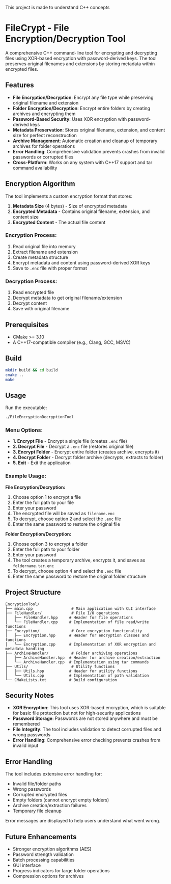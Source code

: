 This project is made to understand C++ concepts

# FileCrypt - File Encryption/Decryption Tool

A comprehensive C++ command-line tool for encrypting and decrypting files using XOR-based encryption with password-derived keys. The tool preserves original filenames and extensions by storing metadata within encrypted files.

## Features

- **File Encryption/Decryption**: Encrypt any file type while preserving original filename and extension
- **Folder Encryption/Decryption**: Encrypt entire folders by creating archives and encrypting them
- **Password-Based Security**: Uses XOR encryption with password-derived keys
- **Metadata Preservation**: Stores original filename, extension, and content size for perfect reconstruction
- **Archive Management**: Automatic creation and cleanup of temporary archives for folder operations
- **Error Handling**: Comprehensive validation prevents crashes from invalid passwords or corrupted files
- **Cross-Platform**: Works on any system with C++17 support and tar command availability

## Encryption Algorithm

The tool implements a custom encryption format that stores:

1. **Metadata Size** (4 bytes) - Size of encrypted metadata
2. **Encrypted Metadata** - Contains original filename, extension, and content size
3. **Encrypted Content** - The actual file content

### Encryption Process:
1. Read original file into memory
2. Extract filename and extension
3. Create metadata structure
4. Encrypt metadata and content using password-derived XOR keys
5. Save to `.enc` file with proper format

### Decryption Process:
1. Read encrypted file
2. Decrypt metadata to get original filename/extension
3. Decrypt content
4. Save with original filename

## Prerequisites

- CMake >= 3.10
- A C++17-compatible compiler (e.g., Clang, GCC, MSVC)

## Build

```bash
mkdir build && cd build
cmake ..
make
```

## Usage

Run the executable:
```bash
./FileEncryptionDecryptionTool
```

### Menu Options:
- **1. Encrypt File** - Encrypt a single file (creates `.enc` file)
- **2. Decrypt File** - Decrypt a `.enc` file (restores original file)
- **3. Encrypt Folder** - Encrypt entire folder (creates archive, encrypts it)
- **4. Decrypt Folder** - Decrypt folder archive (decrypts, extracts to folder)
- **5. Exit** - Exit the application

### Example Usage:

**File Encryption/Decryption:**
1. Choose option 1 to encrypt a file
2. Enter the full path to your file
3. Enter your password
4. The encrypted file will be saved as `filename.enc`
5. To decrypt, choose option 2 and select the `.enc` file
6. Enter the same password to restore the original file

**Folder Encryption/Decryption:**
1. Choose option 3 to encrypt a folder
2. Enter the full path to your folder
3. Enter your password
4. The tool creates a temporary archive, encrypts it, and saves as `foldername.tar.enc`
5. To decrypt, choose option 4 and select the `.enc` file
6. Enter the same password to restore the original folder structure

## Project Structure

```
EncryptionTool/
├── main.cpp                 # Main application with CLI interface
├── FileHandler/             # File I/O operations
│   ├── FileHandler.hpp     # Header for file operations
│   └── FileHandler.cpp     # Implementation of file read/write functions
├── Encryption/              # Core encryption functionality
│   ├── Encryption.hpp      # Header for encryption classes and functions
│   └── Encryption.cpp      # Implementation of XOR encryption and metadata handling
├── ArchiveHandler/          # Folder archiving operations
│   ├── ArchiveHandler.hpp  # Header for archive creation/extraction
│   └── ArchiveHandler.cpp  # Implementation using tar commands
├── Utils/                   # Utility functions
│   ├── Utils.hpp           # Header for utility functions
│   └── Utils.cpp           # Implementation of path validation
└── CMakeLists.txt          # Build configuration
```

## Security Notes

- **XOR Encryption**: This tool uses XOR-based encryption, which is suitable for basic file protection but not for high-security applications
- **Password Storage**: Passwords are not stored anywhere and must be remembered
- **File Integrity**: The tool includes validation to detect corrupted files and wrong passwords
- **Error Handling**: Comprehensive error checking prevents crashes from invalid input

## Error Handling

The tool includes extensive error handling for:
- Invalid file/folder paths
- Wrong passwords
- Corrupted encrypted files
- Empty folders (cannot encrypt empty folders)
- Archive creation/extraction failures
- Temporary file cleanup

Error messages are displayed to help users understand what went wrong.

## Future Enhancements

- Stronger encryption algorithms (AES)
- Password strength validation
- Batch processing capabilities
- GUI interface
- Progress indicators for large folder operations
- Compression options for archives

